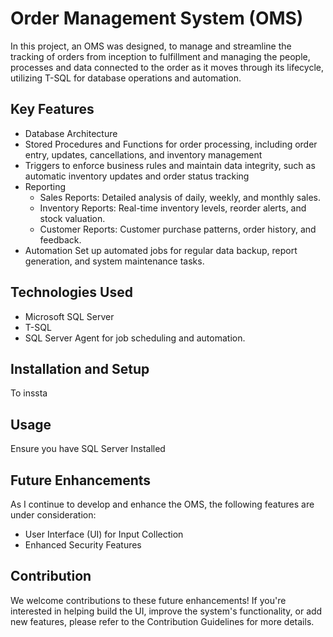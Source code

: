 # Order Management System (OMS)

In this project, an OMS was designed, to manage and streamline the tracking of orders from inception to fulfillment and managing the people, processes and data connected to the order as it moves through its lifecycle, utilizing T-SQL for database operations and automation.

## Key Features
* Database Architecture
* Stored Procedures and Functions for order processing, including order entry, updates, cancellations, and inventory management
* Triggers to enforce business rules and maintain data integrity, such as automatic inventory updates and order status tracking
* Reporting
  * Sales Reports: Detailed analysis of daily, weekly, and monthly sales.
  * Inventory Reports: Real-time inventory levels, reorder alerts, and stock valuation.
  * Customer Reports: Customer purchase patterns, order history, and feedback.
* Automation
  Set up automated jobs for regular data backup, report generation, and system maintenance tasks.

## Technologies Used
* Microsoft SQL Server
* T-SQL
* SQL Server Agent for job scheduling and automation.

## Installation and Setup
 To inssta


## Usage
Ensure you have SQL Server Installed



## Future Enhancements
As I continue to develop and enhance the OMS, the following features are under consideration:
* User Interface (UI) for Input Collection
* Enhanced Security Features

## Contribution
We welcome contributions to these future enhancements! If you're interested in helping build the UI, improve the system's functionality, or add new features, please refer to the Contribution Guidelines for more details.
